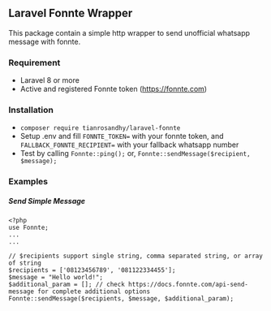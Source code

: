 ## Laravel Fonnte Wrapper

This package contain a simple http wrapper to send unofficial whatsapp message with fonnte.

### Requirement
- Laravel 8 or more
- Active and registered Fonnte token (https://fonnte.com)

### Installation
- `composer require tianrosandhy/laravel-fonnte`
- Setup .env and fill `FONNTE_TOKEN=` with your fonnte token, and `FALLBACK_FONNTE_RECIPIENT=` with your fallback whatsapp number
- Test by calling `Fonnte::ping();` or, `Fonnte::sendMessage($recipient, $message);`

### Examples

##### Send Simple Message

    <?php
    use Fonnte;
    ...
    ...
    
    // $recipients support single string, comma separated string, or array of string
    $recipients = ['08123456789', '081122334455'];
    $message = "Hello world!";
    $additional_param = []; // check https://docs.fonnte.com/api-send-message for complete additional options
    Fonnte::sendMessage($recipients, $message, $additional_param);
